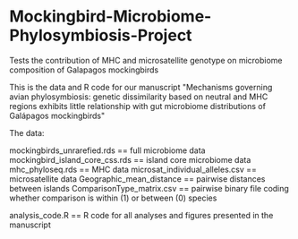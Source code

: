 # Mockingbird-Microbiome-Phylosymbiosis-Project
Tests the contribution of MHC and microsatellite genotype on microbiome composition of Galapagos mockingbirds


This is the data and R code for our manuscript "Mechanisms governing avian phylosymbiosis: genetic dissimilarity 
based on neutral and MHC regions exhibits little relationship with gut microbiome distributions of Galápagos mockingbirds"

The data:

mockingbirds_unrarefied.rds == full microbiome data
mockingbird_island_core_css.rds == island core microbiome data
mhc_phyloseq.rds == MHC data
microsat_individual_alleles.csv == microsatellite data
Geographic_mean_distance == pairwise distances between islands
ComparisonType_matrix.csv == pairwise binary file coding whether comparison is within (1) or between (0) species

analysis_code.R == R code for all analyses and figures presented in the manuscript
